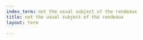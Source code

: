 ```yaml
---
index_term: not the usual subject of the rondeaux
title: not the usual subject of the rondeaux
layout: term

---
```

